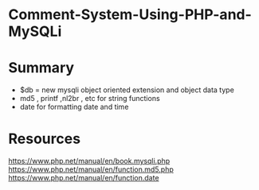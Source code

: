 # Comment-System-Using-PHP-and-MySQLi

# Summary
 * $db = new mysqli object oriented extension and object data type
 * md5 , printf ,nl2br , etc for string functions
 * date for formatting date and time
# Resources
https://www.php.net/manual/en/book.mysqli.php
https://www.php.net/manual/en/function.md5.php
https://www.php.net/manual/en/function.date




